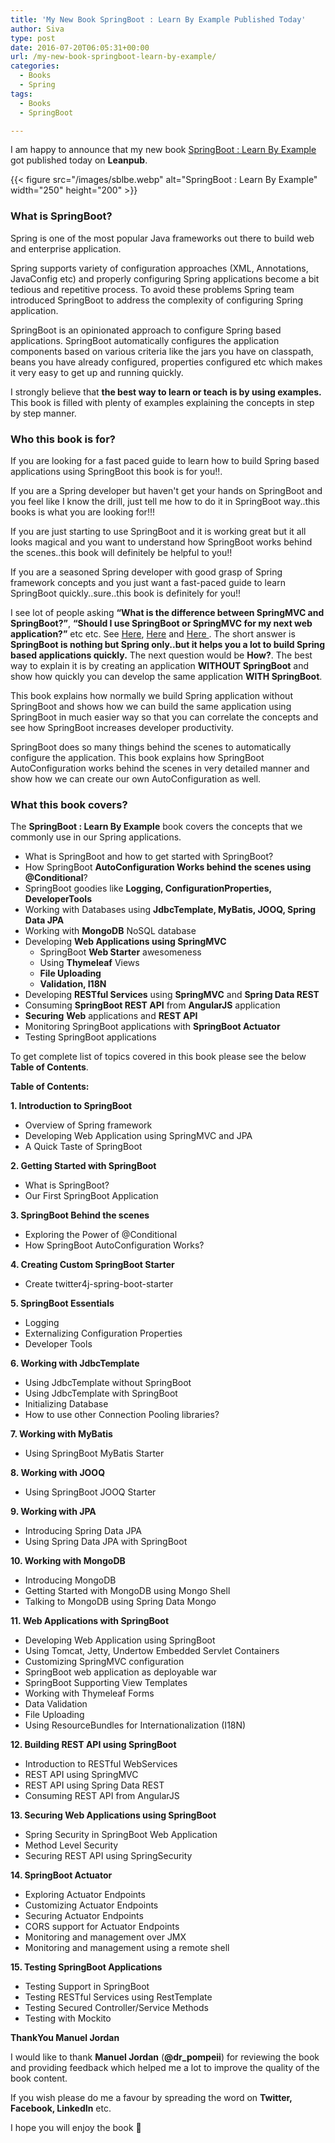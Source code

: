 ```yaml
---
title: 'My New Book SpringBoot : Learn By Example Published Today'
author: Siva
type: post
date: 2016-07-20T06:05:31+00:00
url: /my-new-book-springboot-learn-by-example/
categories:
  - Books
  - Spring
tags:
  - Books
  - SpringBoot

---
```

I am happy to announce that my new book [SpringBoot : Learn By Example](https://leanpub.com/springboot-learn-by-example/)  got published today on **Leanpub**.

{{< figure src="/images/sblbe.webp" alt="SpringBoot : Learn By Example"  width="250" height="200" >}}

### What is SpringBoot?

Spring is one of the most popular Java frameworks out there to build web and enterprise application.
  
Spring supports variety of configuration approaches (XML, Annotations, JavaConfig etc) and properly configuring Spring applications become a bit tedious and repetitive process. To avoid these problems Spring team introduced SpringBoot to address the complexity of configuring Spring application.

SpringBoot is an opinionated approach to configure Spring based applications. SpringBoot automatically configures the application components based on various criteria like the jars you have on classpath, beans you have already configured, properties configured etc which makes it very easy to get up and running quickly.

I strongly believe that **the best way to learn or teach is by using examples.** This book is filled with plenty of examples explaining the concepts  in step by step manner.

### Who this book is for?

If you are looking for a fast paced guide to learn how to build Spring based applications using SpringBoot this book is for you!!.

If you are a Spring developer but haven't get your hands on SpringBoot and you feel like I know the drill, just tell me how to do it in SpringBoot way..this books is what you are looking for!!!

If you are just starting to use SpringBoot and it is working great but it all looks magical and you want to understand how SpringBoot works behind the scenes..this book will definitely be helpful to you!!

If you are a seasoned Spring developer with good grasp of Spring framework concepts and you just want a fast-paced guide to learn SpringBoot quickly..sure..this book is definitely for you!!

I see lot of people asking **&#8220;What is the difference between SpringMVC and SpringBoot?&#8221;**, **&#8220;Should I use SpringBoot or SpringMVC for my next web application?&#8221;** etc etc. See <a href="http://stackoverflow.com/questions/29479814/spring-mvc-or-spring-boot" target="_blank">Here</a>, <a href="https://www.quora.com/What-is-the-difference-between-Spring-Boot-and-the-Spring-framework" target="_blank">Here</a> and <a href="https://www.reddit.com/r/java/comments/4mw91b/spring_mvc_vs_spring_boot/" target="_blank">Here </a>. The short answer is **SpringBoot is nothing but Spring only..but it helps you a lot to build Spring based applications quickly.** The next question would be **How?**. The best way to explain it is by creating an application **WITHOUT SpringBoot** and show how quickly you can develop the same application **WITH SpringBoot**.

This book explains how normally we build Spring application without SpringBoot and shows how we can build the same application using SpringBoot in much easier way so that you can correlate the concepts and see how SpringBoot increases developer productivity.

SpringBoot does so many things behind the scenes to automatically configure the application. This book explains how SpringBoot AutoConfiguration works behind the scenes in very detailed manner and show how we can create our own AutoConfiguration as well.

### What this book covers?

The **SpringBoot : Learn By Example** book covers the concepts that we commonly use in our Spring applications.

  * What is SpringBoot and how to get started with SpringBoot?
  * How SpringBoot **AutoConfiguration Works behind the scenes using @Conditional**?
  * SpringBoot goodies like **Logging, ConfigurationProperties, DeveloperTools**
  * Working with Databases using **JdbcTemplate, MyBatis, JOOQ, Spring Data JPA**
  * Working with **MongoDB** NoSQL database
  * Developing **Web Applications using SpringMVC** 
      * SpringBoot **Web Starter** awesomeness
      * Using **Thymeleaf** Views
      * **File Uploading**
      * **Validation, I18N**
  * Developing **RESTful Services** using **SpringMVC** and **Spring Data REST**
  * Consuming **SpringBoot REST API** from **AngularJS** application
  * **Securing** **Web** applications and **REST API**
  * Monitoring SpringBoot applications with **SpringBoot Actuator**
  * Testing SpringBoot applications

To get complete list of topics covered in this book please see the below **Table of Contents**.
  
**Table of Contents:**

**1. Introduction to SpringBoot**

  * Overview of Spring framework
  * Developing Web Application using SpringMVC and JPA
  * A Quick Taste of SpringBoot

**2. Getting Started with SpringBoot**

  * What is SpringBoot?
  * Our First SpringBoot Application

**3. SpringBoot Behind the scenes**

  * Exploring the Power of @Conditional
  * How SpringBoot AutoConfiguration Works?

**4. Creating Custom SpringBoot Starter**

  * Create twitter4j-spring-boot-starter

**5. SpringBoot Essentials**

  * Logging
  * Externalizing Configuration Properties
  * Developer Tools

**6. Working with JdbcTemplate**

  * Using JdbcTemplate without SpringBoot
  * Using JdbcTemplate with SpringBoot
  * Initializing Database
  * How to use other Connection Pooling libraries?

**7. Working with MyBatis**

  * Using SpringBoot MyBatis Starter

**8. Working with JOOQ**

  * Using SpringBoot JOOQ Starter

**9. Working with JPA**

  * Introducing Spring Data JPA
  * Using Spring Data JPA with SpringBoot

**10. Working with MongoDB**

  * Introducing MongoDB
  * Getting Started with MongoDB using Mongo Shell
  * Talking to MongoDB using Spring Data Mongo

**11. Web Applications with SpringBoot**

  * Developing Web Application using SpringBoot
  * Using Tomcat, Jetty, Undertow Embedded Servlet Containers
  * Customizing SpringMVC configuration
  * SpringBoot web application as deployable war
  * SpringBoot Supporting View Templates
  * Working with Thymeleaf Forms
  * Data Validation
  * File Uploading
  * Using ResourceBundles for Internationalization (I18N)

**12. Building REST API using SpringBoot**

  * Introduction to RESTful WebServices
  * REST API using SpringMVC
  * REST API using Spring Data REST
  * Consuming REST API from AngularJS

**13. Securing Web Applications using SpringBoot**

  * Spring Security in SpringBoot Web Application
  * Method Level Security
  * Securing REST API using SpringSecurity

**14. SpringBoot Actuator**

  * Exploring Actuator Endpoints
  * Customizing Actuator Endpoints
  * Securing Actuator Endpoints
  * CORS support for Actuator Endpoints
  * Monitoring and management over JMX
  * Monitoring and management using a remote shell

**15. Testing SpringBoot Applications**

  * Testing Support in SpringBoot
  * Testing RESTful Services using RestTemplate
  * Testing Secured Controller/Service Methods
  * Testing with Mockito

**ThankYou Manuel Jordan**

I would like to thank **Manuel Jordan** (**@dr_pompeii**) for reviewing the book and providing feedback which helped me a lot to improve the quality of the book content.

If  you wish please do me a favour by spreading the word on **Twitter, Facebook, LinkedIn** etc.
  
I hope you will enjoy the book 🙂
